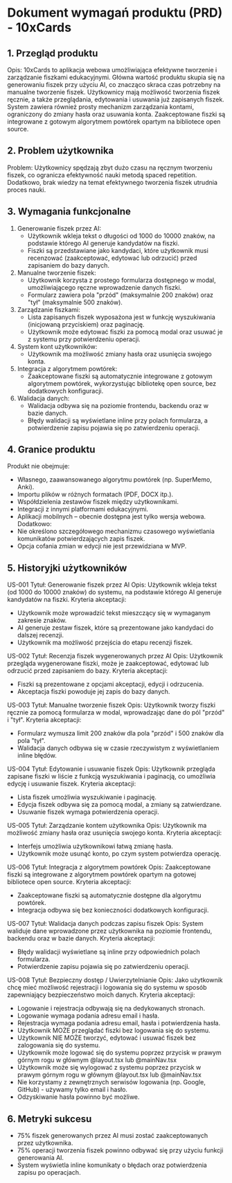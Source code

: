 # Dokument wymagań produktu (PRD) - 10xCards

## 1. Przegląd produktu

Opis: 10xCards to aplikacja webowa umożliwiająca efektywne tworzenie i zarządzanie fiszkami edukacyjnymi. Główna wartość produktu skupia się na generowaniu fiszek przy użyciu AI, co znacząco skraca czas potrzebny na manualne tworzenie fiszek. Użytkownicy mają możliwość tworzenia fiszek ręcznie, a także przeglądania, edytowania i usuwania już zapisanych fiszek. System zawiera również prosty mechanizm zarządzania kontami, ograniczony do zmiany hasła oraz usuwania konta. Zaakceptowane fiszki są integrowane z gotowym algorytmem powtórek opartym na bibliotece open source.

## 2. Problem użytkownika

Problem: Użytkownicy spędzają zbyt dużo czasu na ręcznym tworzeniu fiszek, co ogranicza efektywność nauki metodą spaced repetition. Dodatkowo, brak wiedzy na temat efektywnego tworzenia fiszek utrudnia proces nauki.

## 3. Wymagania funkcjonalne

1. Generowanie fiszek przez AI:
   - Użytkownik wkleja tekst o długości od 1000 do 10000 znaków, na podstawie którego AI generuje kandydatów na fiszki.
   - Fiszki są przedstawiane jako kandydaci, które użytkownik musi recenzować (zaakceptować, edytować lub odrzucić) przed zapisaniem do bazy danych.
2. Manualne tworzenie fiszek:
   - Użytkownik korzysta z prostego formularza dostępnego w modal, umożliwiającego ręczne wprowadzenie danych fiszki.
   - Formularz zawiera pola "przód" (maksymalnie 200 znaków) oraz "tył" (maksymalnie 500 znaków).
3. Zarządzanie fiszkami:
   - Lista zapisanych fiszek wyposażona jest w funkcję wyszukiwania (inicjowaną przyciskiem) oraz paginację.
   - Użytkownik może edytować fiszki za pomocą modal oraz usuwać je z systemu przy potwierdzeniu operacji.
4. System kont użytkowników:
   - Użytkownik ma możliwość zmiany hasła oraz usunięcia swojego konta.
5. Integracja z algorytmem powtórek:
   - Zaakceptowane fiszki są automatycznie integrowane z gotowym algorytmem powtórek, wykorzystując bibliotekę open source, bez dodatkowych konfiguracji.
6. Walidacja danych:
   - Walidacja odbywa się na poziomie frontendu, backendu oraz w bazie danych.
   - Błędy walidacji są wyświetlane inline przy polach formularza, a potwierdzenie zapisu pojawia się po zatwierdzeniu operacji.

## 4. Granice produktu

Produkt nie obejmuje:

- Własnego, zaawansowanego algorytmu powtórek (np. SuperMemo, Anki).
- Importu plików w różnych formatach (PDF, DOCX itp.).
- Współdzielenia zestawów fiszek między użytkownikami.
- Integracji z innymi platformami edukacyjnymi.
- Aplikacji mobilnych – obecnie dostępna jest tylko wersja webowa.
  Dodatkowo:
- Nie określono szczegółowego mechanizmu czasowego wyświetlania komunikatów potwierdzających zapis fiszek.
- Opcja cofania zmian w edycji nie jest przewidziana w MVP.

## 5. Historyjki użytkowników

US-001
Tytuł: Generowanie fiszek przez AI
Opis: Użytkownik wkleja tekst (od 1000 do 10000 znaków) do systemu, na podstawie którego AI generuje kandydatów na fiszki.
Kryteria akceptacji:

- Użytkownik może wprowadzić tekst mieszczący się w wymaganym zakresie znaków.
- AI generuje zestaw fiszek, które są prezentowane jako kandydaci do dalszej recenzji.
- Użytkownik ma możliwość przejścia do etapu recenzji fiszek.

US-002
Tytuł: Recenzja fiszek wygenerowanych przez AI
Opis: Użytkownik przegląda wygenerowane fiszki, może je zaakceptować, edytować lub odrzucić przed zapisaniem do bazy.
Kryteria akceptacji:

- Fiszki są prezentowane z opcjami akceptacji, edycji i odrzucenia.
- Akceptacja fiszki powoduje jej zapis do bazy danych.

US-003
Tytuł: Manualne tworzenie fiszek
Opis: Użytkownik tworzy fiszki ręcznie za pomocą formularza w modal, wprowadzając dane do pól "przód" i "tył".
Kryteria akceptacji:

- Formularz wymusza limit 200 znaków dla pola "przód" i 500 znaków dla pola "tył".
- Walidacja danych odbywa się w czasie rzeczywistym z wyświetlaniem inline błędów.

US-004
Tytuł: Edytowanie i usuwanie fiszek
Opis: Użytkownik przegląda zapisane fiszki w liście z funkcją wyszukiwania i paginacją, co umożliwia edycję i usuwanie fiszek.
Kryteria akceptacji:

- Lista fiszek umożliwia wyszukiwanie i paginację.
- Edycja fiszek odbywa się za pomocą modal, a zmiany są zatwierdzane.
- Usuwanie fiszek wymaga potwierdzenia operacji.

US-005
Tytuł: Zarządzanie kontem użytkownika
Opis: Użytkownik ma możliwość zmiany hasła oraz usunięcia swojego konta.
Kryteria akceptacji:

- Interfejs umożliwia użytkownikowi łatwą zmianę hasła.
- Użytkownik może usunąć konto, po czym system potwierdza operację.

US-006
Tytuł: Integracja z algorytmem powtórek
Opis: Zaakceptowane fiszki są integrowane z algorytmem powtórek opartym na gotowej bibliotece open source.
Kryteria akceptacji:

- Zaakceptowane fiszki są automatycznie dostępne dla algorytmu powtórek.
- Integracja odbywa się bez konieczności dodatkowych konfiguracji.

US-007
Tytuł: Walidacja danych podczas zapisu fiszek
Opis: System waliduje dane wprowadzone przez użytkownika na poziomie frontendu, backendu oraz w bazie danych.
Kryteria akceptacji:

- Błędy walidacji wyświetlane są inline przy odpowiednich polach formularza.
- Potwierdzenie zapisu pojawia się po zatwierdzeniu operacji.

US-008
Tytuł: Bezpieczny dostęp / Uwierzytelnianie
Opis: Jako użytkownik chcę mieć możliwość rejestracji i logowania się do systemu w sposób zapewniający bezpieczeństwo moich danych.
Kryteria akceptacji:

- Logowanie i rejestracja odbywają się na dedykowanych stronach.
- Logowanie wymaga podania adresu email i hasła.
- Rejestracja wymaga podania adresu email, hasła i potwierdzenia hasła.
- Użytkownik MOŻE przeglądać fiszki bez logowania się do systemu.
- Użytkownik NIE MOŻE tworzyć, edytować i usuwać fiszek bez zalogowania się do systemu.
- Użytkownik może logować się do systemu poprzez przycisk w prawym górnym rogu w głównym @layout.tsx lub @mainNav.tsx
- Użytkownik może się wylogować z systemu poprzez przycisk w prawym górnym rogu w głównym @layout.tsx lub @mainNav.tsx
- Nie korzystamy z zewnętrznych serwisów logowania (np. Google, GitHub) - używamy tylko email i hasło.
- Odzyskiwanie hasła powinno być możliwe.

## 6. Metryki sukcesu

- 75% fiszek generowanych przez AI musi zostać zaakceptowanych przez użytkownika.
- 75% operacji tworzenia fiszek powinno odbywać się przy użyciu funkcji generowania AI.
- System wyświetla inline komunikaty o błędach oraz potwierdzenia zapisu po operacjach.
